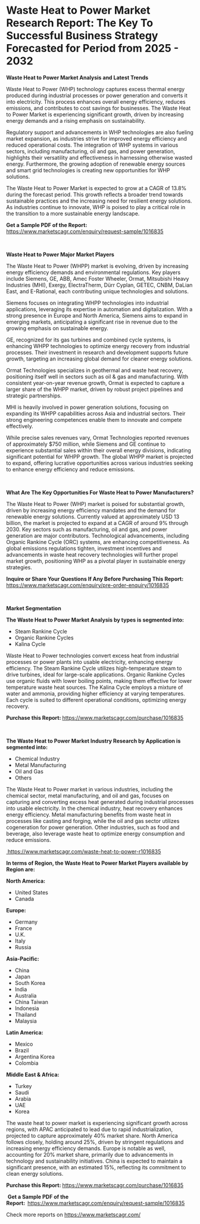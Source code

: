 <p><h1>Waste Heat to Power Market Research Report: The Key To Successful Business Strategy Forecasted for Period from 2025 - 2032</h1></p><p><strong>Waste Heat to Power Market Analysis and Latest Trends</strong></p>
<p><p>Waste Heat to Power (WHP) technology captures excess thermal energy produced during industrial processes or power generation and converts it into electricity. This process enhances overall energy efficiency, reduces emissions, and contributes to cost savings for businesses. The Waste Heat to Power Market is experiencing significant growth, driven by increasing energy demands and a rising emphasis on sustainability. </p><p>Regulatory support and advancements in WHP technologies are also fueling market expansion, as industries strive for improved energy efficiency and reduced operational costs. The integration of WHP systems in various sectors, including manufacturing, oil and gas, and power generation, highlights their versatility and effectiveness in harnessing otherwise wasted energy. Furthermore, the growing adoption of renewable energy sources and smart grid technologies is creating new opportunities for WHP solutions. </p><p>The Waste Heat to Power Market is expected to grow at a CAGR of 13.8% during the forecast period. This growth reflects a broader trend towards sustainable practices and the increasing need for resilient energy solutions. As industries continue to innovate, WHP is poised to play a critical role in the transition to a more sustainable energy landscape.</p></p>
<p><strong>Get a Sample PDF of the Report:&nbsp;</strong> <a href="https://www.marketscagr.com/enquiry/request-sample/1016835?utm_campaign=2299&utm_medium=2&utm_source=Github&utm_content=ia&utm_term=14022025&utm_id=waste-heat-to-power">https://www.marketscagr.com/enquiry/request-sample/1016835</a></p>
<p>&nbsp;</p>
<p><strong>Waste Heat to Power Major Market Players</strong></p>
<p><p>The Waste Heat to Power (WHPP) market is evolving, driven by increasing energy efficiency demands and environmental regulations. Key players include Siemens, GE, ABB, Amec Foster Wheeler, Ormat, Mitsubishi Heavy Industries (MHI), Exergy, ElectraTherm, Dürr Cyplan, GETEC, CNBM, DaLian East, and E-Rational, each contributing unique technologies and solutions.</p><p>Siemens focuses on integrating WHPP technologies into industrial applications, leveraging its expertise in automation and digitalization. With a strong presence in Europe and North America, Siemens aims to expand in emerging markets, anticipating a significant rise in revenue due to the growing emphasis on sustainable energy.</p><p>GE, recognized for its gas turbines and combined cycle systems, is enhancing WHPP technologies to optimize energy recovery from industrial processes. Their investment in research and development supports future growth, targeting an increasing global demand for cleaner energy solutions.</p><p>Ormat Technologies specializes in geothermal and waste heat recovery, positioning itself well in sectors such as oil & gas and manufacturing. With consistent year-on-year revenue growth, Ormat is expected to capture a larger share of the WHPP market, driven by robust project pipelines and strategic partnerships.</p><p>MHI is heavily involved in power generation solutions, focusing on expanding its WHPP capabilities across Asia and industrial sectors. Their strong engineering competences enable them to innovate and compete effectively.</p><p>While precise sales revenues vary, Ormat Technologies reported revenues of approximately $750 million, while Siemens and GE continue to experience substantial sales within their overall energy divisions, indicating significant potential for WHPP growth. The global WHPP market is projected to expand, offering lucrative opportunities across various industries seeking to enhance energy efficiency and reduce emissions.</p></p>
<p>&nbsp;</p>
<p><strong>What Are The Key Opportunities For Waste Heat to Power Manufacturers?</strong></p>
<p><p>The Waste Heat to Power (WHP) market is poised for substantial growth, driven by increasing energy efficiency mandates and the demand for renewable energy solutions. Currently valued at approximately USD 13 billion, the market is projected to expand at a CAGR of around 9% through 2030. Key sectors such as manufacturing, oil and gas, and power generation are major contributors. Technological advancements, including Organic Rankine Cycle (ORC) systems, are enhancing competitiveness. As global emissions regulations tighten, investment incentives and advancements in waste heat recovery technologies will further propel market growth, positioning WHP as a pivotal player in sustainable energy strategies.</p></p>
<p><strong>Inquire or Share Your Questions If Any Before Purchasing This Report:</strong> <a href="https://www.marketscagr.com/enquiry/pre-order-enquiry/1016835?utm_campaign=2299&utm_medium=2&utm_source=Github&utm_content=ia&utm_term=14022025&utm_id=waste-heat-to-power">https://www.marketscagr.com/enquiry/pre-order-enquiry/1016835</a></p>
<p>&nbsp;</p>
<p><strong>Market Segmentation</strong></p>
<p><strong>The Waste Heat to Power Market Analysis by types is segmented into:</strong></p>
<p><ul><li>Steam Rankine Cycle</li><li>Organic Rankine Cycles</li><li>Kalina Cycle</li></ul></p>
<p><p>Waste Heat to Power technologies convert excess heat from industrial processes or power plants into usable electricity, enhancing energy efficiency. The Steam Rankine Cycle utilizes high-temperature steam to drive turbines, ideal for large-scale applications. Organic Rankine Cycles use organic fluids with lower boiling points, making them effective for lower temperature waste heat sources. The Kalina Cycle employs a mixture of water and ammonia, providing higher efficiency at varying temperatures. Each cycle is suited to different operational conditions, optimizing energy recovery.</p></p>
<p><strong>Purchase this Report:&nbsp;</strong><a href="https://www.marketscagr.com/purchase/1016835?utm_campaign=2299&utm_medium=2&utm_source=Github&utm_content=ia&utm_term=14022025&utm_id=waste-heat-to-power">https://www.marketscagr.com/purchase/1016835</a></p>
<p>&nbsp;</p>
<p><strong>The Waste Heat to Power Market Industry Research by Application is segmented into:</strong></p>
<p><ul><li>Chemical Industry</li><li>Metal Manufacturing</li><li>Oil and Gas</li><li>Others</li></ul></p>
<p><p>The Waste Heat to Power market in various industries, including the chemical sector, metal manufacturing, and oil and gas, focuses on capturing and converting excess heat generated during industrial processes into usable electricity. In the chemical industry, heat recovery enhances energy efficiency. Metal manufacturing benefits from waste heat in processes like casting and forging, while the oil and gas sector utilizes cogeneration for power generation. Other industries, such as food and beverage, also leverage waste heat to optimize energy consumption and reduce emissions.</p></p>
<p><a href="https://www.marketscagr.com/waste-heat-to-power-r1016835?utm_campaign=2299&utm_medium=2&utm_source=Github&utm_content=ia&utm_term=14022025&utm_id=waste-heat-to-power">&nbsp;https://www.marketscagr.com/waste-heat-to-power-r1016835</a></p>
<p><strong>In terms of Region, the Waste Heat to Power Market Players available by Region are:</strong></p>
<p>
    <p> <strong> North America: </strong>
        <ul>
            <li>United States</li>
            <li>Canada</li>
        </ul>
        </p> 
    <p> <strong> Europe: </strong>
        <ul>
            <li>Germany</li>
            <li>France</li>
            <li>U.K.</li>
            <li>Italy</li>
            <li>Russia</li>
        </ul>
        </p> 
    <p> <strong> Asia-Pacific: </strong>
        <ul>
            <li>China</li>
            <li>Japan</li>
            <li>South Korea</li>
            <li>India</li>
            <li>Australia</li>
            <li>China Taiwan</li>
            <li>Indonesia</li>
            <li>Thailand</li>
            <li>Malaysia</li>
        </ul>
        </p> 
    <p> <strong> Latin America: </strong>
        <ul>
            <li>Mexico</li>
            <li>Brazil</li>
            <li>Argentina Korea</li>
            <li>Colombia</li>
        </ul>
        </p> 
    <p> <strong> Middle East & Africa: </strong>
        <ul>
            <li>Turkey</li>
            <li>Saudi</li>
            <li>Arabia</li>
            <li>UAE</li>
            <li>Korea</li>
        </ul>
    </p>
    </p>
<p><p>The waste heat to power market is experiencing significant growth across regions, with APAC anticipated to lead due to rapid industrialization, projected to capture approximately 40% market share. North America follows closely, holding around 25%, driven by stringent regulations and increasing energy efficiency demands. Europe is notable as well, accounting for 20% market share, primarily due to advancements in technology and sustainability initiatives. China is expected to maintain a significant presence, with an estimated 15%, reflecting its commitment to clean energy solutions.</p></p>
<p><strong>Purchase this Report: </strong><a href="https://www.marketscagr.com/purchase/1016835?utm_campaign=2299&utm_medium=2&utm_source=Github&utm_content=ia&utm_term=14022025&utm_id=waste-heat-to-power">https://www.marketscagr.com/purchase/1016835</a></p>
<p>&nbsp;<strong>Get a Sample PDF of the Report:&nbsp;&nbsp;</strong><a href="https://www.marketscagr.com/enquiry/request-sample/1016835?utm_campaign=2299&utm_medium=2&utm_source=Github&utm_content=ia&utm_term=14022025&utm_id=waste-heat-to-power">https://www.marketscagr.com/enquiry/request-sample/1016835</a></p>
<p><strong></strong></p>
<p>Check more reports on <a href="https://www.marketscagr.com/?utm_campaign=2299&utm_medium=2&utm_source=Github&utm_content=ia&utm_term=14022025&utm_id=waste-heat-to-power">https://www.marketscagr.com/</a></p>